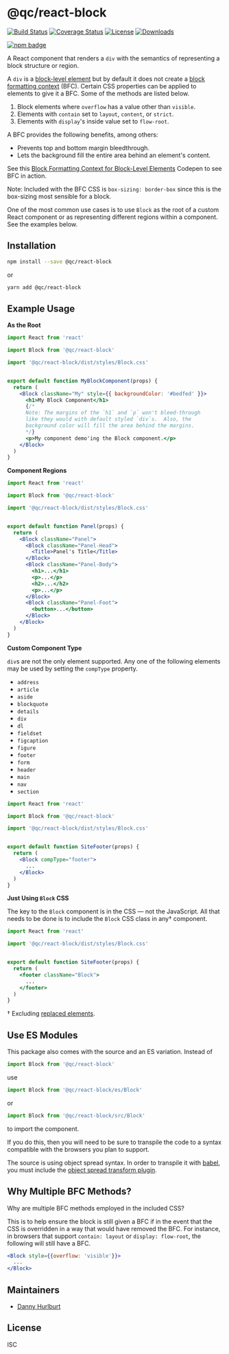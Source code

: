 # @qc/react-block

[![Build Status][travis-svg]][travis-url]
[![Coverage Status][coverage-image]][coverage-url]
[![License][license-image]][license-url]
[![Downloads][downloads-image]][downloads-url]

[![npm badge][npm-badge-png]][package-url]

A React component that renders a `div` with the semantics of representing a
block structure or region.

A `div` is a [block-level element][ble] but by default it does not create a
[block formatting context][bfc] (BFC).  Certain CSS properties can be applied to
elements to give it a BFC.  Some of the methods are listed below.

1) Block elements where `overflow` has a value other than `visible`.
2) Elements with `contain` set to `layout`, `content`, or `strict`.
3) Elements with `display`'s inside value set to `flow-root`.

A BFC provides the following benefits, among others:

* Prevents top and bottom margin bleedthrough.
* Lets the background fill the entire area behind an element's content.

See this [Block Formatting Context for Block-Level Elements][bfc-codepen]
Codepen to see BFC in action.

Note: Included with the BFC CSS is `box-sizing: border-box` since this is the
box-sizing most sensible for a block.

One of the most common use cases is to use `Block` as the root of a custom
React component or as representing different regions within a component.  See
the examples below.


## Installation

```sh
npm install --save @qc/react-block
```

or

```sh
yarn add @qc/react-block
```


## Example Usage

**As the Root**

```jsx
import React from 'react'

import Block from '@qc/react-block'

import '@qc/react-block/dist/styles/Block.css'


export default function MyBlockComponent(props) {
  return (
    <Block className="My" style={{ backgroundColor: '#bedfed' }}>
      <h1>My Block Component</h1>
      {/*
      Note: The margins of the `h1` and `p` won't bleed-through
      like they would with default styled `div`s.  Also, the
      background color will fill the area behind the margins.
      */}
      <p>My component demo'ing the Block component.</p>
    </Block>
  )
}
```

**Component Regions**

```jsx
import React from 'react'

import Block from '@qc/react-block'

import '@qc/react-block/dist/styles/Block.css'


export default function Panel(props) {
  return (
    <Block className="Panel">
      <Block className="Panel-Head">
        <Title>Panel's Title</Title>
      </Block>
      <Block className="Panel-Body">
        <h1>...</h1>
        <p>...</p>
        <h2>...</h2>
        <p>...</p>
      </Block>
      <Block className="Panel-Foot">
        <button>...</button>
      </Block>
    </Block>
  )
}
```

**Custom Component Type**

`div`s are not the only element supported.  Any one of the following elements
may be used by setting the `compType` property.

* `address`
* `article`
* `aside`
* `blockquote`
* `details`
* `div`
* `dl`
* `fieldset`
* `figcaption`
* `figure`
* `footer`
* `form`
* `header`
* `main`
* `nav`
* `section`

```jsx
import React from 'react'

import Block from '@qc/react-block'

import '@qc/react-block/dist/styles/Block.css'


export default function SiteFooter(props) {
  return (
    <Block compType="footer">
      ...
    </Block>
  )
}
```

**Just Using `Block` CSS**

The key to the `Block` component is in the CSS — not the JavaScript.  All that
needs to be done is to include the `Block` CSS class in any† component.

```jsx
import React from 'react'

import '@qc/react-block/dist/styles/Block.css'


export default function SiteFooter(props) {
  return (
    <footer className="Block">
      ...
    </footer>
  )
}
```

† Excluding [replaced elements].


## Use ES Modules

This package also comes with the source and an ES variation.  Instead of

```jsx
import Block from '@qc/react-block'
```

use

```jsx
import Block from '@qc/react-block/es/Block'
```

or

```jsx
import Block from '@qc/react-block/src/Block'
```

to import the component.

If you do this, then you will need to be sure to transpile the code to a syntax
compatible with the browsers you plan to support.

The source is using object spread syntax.  In order to transpile it with
[babel], you must include the [object spread transform
plugin][babel-obj-sprd-txm].


## Why Multiple BFC Methods?

Why are multiple BFC methods employed in the included CSS?

This is to help ensure the block is still given a BFC if in the event that the
CSS is overridden in a way that would have removed the BFC.  For instance, in
browsers that support `contain: layout` or `display: flow-root`, the following
will still have a BFC.

```jsx
<Block style={{overflow: 'visible'}}>
  ...
</Block>
```


## Maintainers

- [Danny Hurlburt](https://github.com/dhurlburtusa)


## License

ISC


[babel]: https://babeljs.io/
[babel-obj-sprd-txm]: https://babeljs.io/docs/plugins/transform-object-rest-spread/
[bfc]: https://developer.mozilla.org/en-US/docs/Web/Guide/CSS/Block_formatting_context
[bfc-codepen]: https://codepen.io/dhurlburtusa/pen/GxdBJX?editors=1100
[ble]: https://developer.mozilla.org/en-US/docs/Web/HTML/Block-level_elements
[coverage-image]: https://coveralls.io/repos/github/hypersoftllc/qc-react-block/badge.svg?branch=master
[coverage-url]: https://coveralls.io/github/hypersoftllc/qc-react-block?branch=master
[downloads-image]: http://img.shields.io/npm/dm/@qc/react-block.svg
[downloads-url]: http://npm-stat.com/charts.html?package=@qc/react-block
[license-image]: http://img.shields.io/npm/l/@qc/react-block.svg
[license-url]: LICENSE
[package-url]: https://npmjs.org/package/@qc/react-block
[npm-badge-png]: https://nodei.co/npm/@qc/react-block.png?downloads=true&stars=true
[replaced elements]: https://developer.mozilla.org/en-US/docs/Web/CSS/Replaced_element
[travis-svg]: https://travis-ci.org/hypersoftllc/qc-react-block.svg?branch=master
[travis-url]: https://travis-ci.org/hypersoftllc/qc-react-block
